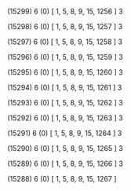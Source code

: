 (15299) 6 (0) [ 1, 5, 8, 9, 15, 1256 ] 3 


(15298) 6 (0) [ 1, 5, 8, 9, 15, 1257 ] 3 


(15297) 6 (0) [ 1, 5, 8, 9, 15, 1258 ] 3 


(15296) 6 (0) [ 1, 5, 8, 9, 15, 1259 ] 3 


(15295) 6 (0) [ 1, 5, 8, 9, 15, 1260 ] 3 


(15294) 6 (0) [ 1, 5, 8, 9, 15, 1261 ] 3 


(15293) 6 (0) [ 1, 5, 8, 9, 15, 1262 ] 3 


(15292) 6 (0) [ 1, 5, 8, 9, 15, 1263 ] 3 


(15291) 6 (0) [ 1, 5, 8, 9, 15, 1264 ] 3 


(15290) 6 (0) [ 1, 5, 8, 9, 15, 1265 ] 3 


(15289) 6 (0) [ 1, 5, 8, 9, 15, 1266 ] 3 


(15288) 6 (0) [ 1, 5, 8, 9, 15, 1267 ]  

